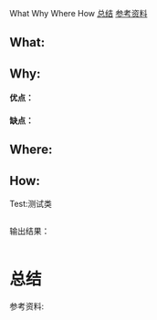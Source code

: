 What 
Why 
Where
How
<a href="#summary">总结</a>
<a href="#reference">参考资料</a>


## <a name="3w1h">What:</a>




## Why:
#### 优点：


#### 缺点：


## Where:


## How:





Test:测试类
```java

```
输出结果：
```java

```


# <a name="summary">总结</a>

<a name="reference">参考资料:</a>
